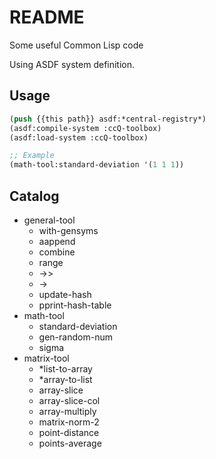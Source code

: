 # README

Some useful Common Lisp code

Using ASDF system definition.

## Usage

```lisp
(push {{this path}} asdf:*central-registry*)
(asdf:compile-system :ccQ-toolbox)
(asdf:load-system :ccQ-toolbox)

;; Example
(math-tool:standard-deviation '(1 1 1))
```


## Catalog

+ general-tool
    - with-gensyms
    - aappend
    - combine
    - range
    - ->>
    - ->
    - update-hash
    - pprint-hash-table
+ math-tool
    - standard-deviation
    - gen-random-num
    - sigma
+ matrix-tool
    - *list-to-array
    - *array-to-list
    - array-slice
    - array-slice-col
    - array-multiply
    - matrix-norm-2
    - point-distance
    - points-average
